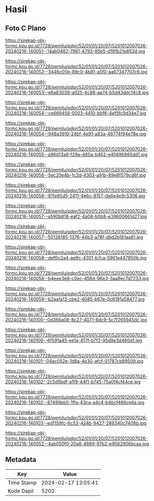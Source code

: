 # Hasil

## Foto C Plano

https://sirekap-obj-formc.kpu.go.id/7728/pemilu/pdpr/52/01/01/20/07/5201012007026-20240216-140051--14ab0482-7961-4793-85b5-d191b21e853d.jpg

https://sirekap-obj-formc.kpu.go.id/7728/pemilu/pdpr/52/01/01/20/07/5201012007026-20240216-140052--3446c05b-89c0-4b81-a5f0-aa67347707c6.jpg

https://sirekap-obj-formc.kpu.go.id/7728/pemilu/pdpr/52/01/01/20/07/5201012007026-20240216-140053--e6a83039-a025-4c88-aa74-b5d43ddc14c8.jpg

https://sirekap-obj-formc.kpu.go.id/7728/pemilu/pdpr/52/01/01/20/07/5201012007026-20240216-140054--ce669456-5003-4410-bbf6-4ef5fc9d34e7.jpg

https://sirekap-obj-formc.kpu.go.id/7728/pemilu/pdpr/52/01/01/20/07/5201012007026-20240216-140054--948a3910-24bf-4e91-a83a-46774f94e78e.jpg

https://sirekap-obj-formc.kpu.go.id/7728/pemilu/pdpr/52/01/01/20/07/5201012007026-20240216-140055--a96d13a8-f29a-465a-b462-e45696865dd1.jpg

https://sirekap-obj-formc.kpu.go.id/7728/pemilu/pdpr/52/01/01/20/07/5201012007026-20240216-140056--5ec20e4b-1c2d-4303-a91b-89e8f579cd6f.jpg

https://sirekap-obj-formc.kpu.go.id/7728/pemilu/pdpr/52/01/01/20/07/5201012007026-20240216-140056--811e65d5-2411-4e6c-8157-de6e4e9c5306.jpg

https://sirekap-obj-formc.kpu.go.id/7728/pemilu/pdpr/52/01/01/20/07/5201012007026-20240216-140057--a590b818-eaf2-4a08-b0b8-e39600661d27.jpg

https://sirekap-obj-formc.kpu.go.id/7728/pemilu/pdpr/52/01/01/20/07/5201012007026-20240216-140057--50128185-1376-44b3-a78f-dbd2b181aa81.jpg

https://sirekap-obj-formc.kpu.go.id/7728/pemilu/pdpr/52/01/01/20/07/5201012007026-20240216-140058--def0c2a4-ae9c-4301-b7ca-5961e447850b.jpg

https://sirekap-obj-formc.kpu.go.id/7728/pemilu/pdpr/52/01/01/20/07/5201012007026-20240216-140058--b4eee3e9-c0ec-456d-96e3-3aa8ec7d7233.jpg

https://sirekap-obj-formc.kpu.go.id/7728/pemilu/pdpr/52/01/01/20/07/5201012007026-20240216-140059--b2aafa13-cbe2-4085-b67e-0c6191a58477.jpg

https://sirekap-obj-formc.kpu.go.id/7728/pemilu/pdpr/52/01/01/20/07/5201012007026-20240216-140100--0d366a08-8c27-4071-8dc9-5c7f265945dc.jpg

https://sirekap-obj-formc.kpu.go.id/7728/pemilu/pdpr/52/01/01/20/07/5201012007026-20240216-140100--6f591a45-ee1a-417f-b7f2-95d9e3d460d1.jpg

https://sirekap-obj-formc.kpu.go.id/7728/pemilu/pdpr/52/01/01/20/07/5201012007026-20240216-140101--04ac052e-1d8a-4e30-afcf-01787cb89509.jpg

https://sirekap-obj-formc.kpu.go.id/7728/pemilu/pdpr/52/01/01/20/07/5201012007026-20240216-140102--2c5d5bdf-a1f9-44f1-b745-75a0f4cf44ce.jpg

https://sirekap-obj-formc.kpu.go.id/7728/pemilu/pdpr/52/01/01/20/07/5201012007026-20240216-140102--87499bb5-1ffa-43ca-a4c4-b4bcf466ce6a.jpg

https://sirekap-obj-formc.kpu.go.id/7728/pemilu/pdpr/52/01/01/20/07/5201012007026-20240216-140103--ed1159fc-6c53-424b-9427-288340c7408b.jpg

https://sirekap-obj-formc.kpu.go.id/7728/pemilu/pdpr/52/01/01/20/07/5201012007026-20240216-140052--4ab050f0-20a6-4989-97b2-e9582906bcaa.jpg


## Metadata

| Key        | Value               |
| ---------- | ------------------- |
| Time Stamp | 2024-02-17 13:05:41 |
| Kode Dapil | 5202                |



